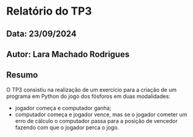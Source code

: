 # Relatório do TP3
## Data: 23/09/2024
## Autor: Lara Machado Rodrigues

## Resumo
O TP3 consistiu na realização de um exercício para a criação de um programa em Python do jogo dos fósforos em duas modalidades:
- jogador começa e computador ganha;
- computador começa e jogador vence, mas se o jogador cometer um erro de cálculo o computador passa para a posição de vencedor fazendo com que o jogador perca o jogo.
